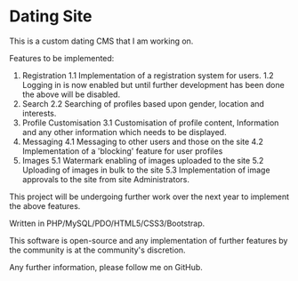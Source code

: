 # Dating Site
This is a custom dating CMS that I am working on.

Features to be implemented:
1. Registration
  1.1 Implementation of a registration system for users.
  1.2 Logging in is now enabled but until further development has been done the above will be disabled.
2. Search
  2.2 Searching of profiles based upon gender, location and interests.
3. Profile Customisation
  3.1 Customisation of profile content, Information and any other information which needs to be displayed.
4. Messaging
  4.1 Messaging to other users and those on the site
  4.2 Implementation of a 'blocking' feature for user profiles
5. Images
  5.1 Watermark enabling of images uploaded to the site
  5.2 Uploading of images in bulk to the site
  5.3 Implementation of image approvals to the site from site Administrators.
  
This project will be undergoing further work over the next year to implement the above features.

Written in PHP/MySQL/PDO/HTML5/CSS3/Bootstrap.

This software is open-source and any implementation of further features by the community is at the community's discretion.

Any further information, please follow me on GitHub.
